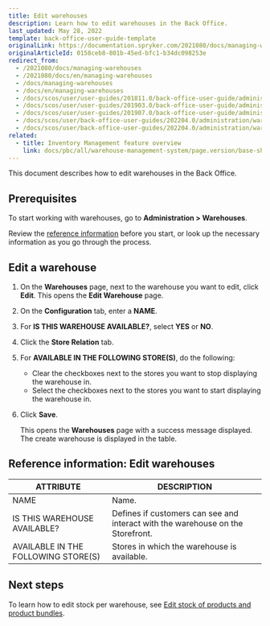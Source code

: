 ```yaml
---
title: Edit warehouses
description: Learn how to edit warehouses in the Back Office.
last_updated: May 28, 2022
template: back-office-user-guide-template
originalLink: https://documentation.spryker.com/2021080/docs/managing-warehouses
originalArticleId: 0158ceb8-801b-45ed-bfc1-b34dc098253e
redirect_from:
  - /2021080/docs/managing-warehouses
  - /2021080/docs/en/managing-warehouses
  - /docs/managing-warehouses
  - /docs/en/managing-warehouses
  - /docs/scos/user/user-guides/201811.0/back-office-user-guide/administration/warehouses/managing-warehouses.html
  - /docs/scos/user/user-guides/201903.0/back-office-user-guide/administration/warehouses/managing-warehouses.html
  - /docs/scos/user/user-guides/201907.0/back-office-user-guide/administration/warehouses/managing-warehouses.html
  - /docs/scos/user/back-office-user-guides/202204.0/administration/warehouses/managing-warehouses.html
  - /docs/scos/user/back-office-user-guides/202204.0/administration/warehouses/managing-warehouses.html
related:
  - title: Inventory Management feature overview
    link: docs/pbc/all/warehouse-management-system/page.version/base-shop/inventory-management-feature-overview.html
---
```


This document describes how to edit warehouses in the Back Office.

## Prerequisites

To start working with warehouses, go to **Administration&nbsp;<span aria-label="and then">></span> Warehouses**.

Review the [reference information](#reference-information-edit-warehouses) before you start, or look up the necessary information as you go through the process.


## Edit a warehouse

1. On the **Warehouses** page, next to the warehouse you want to edit, click **Edit**.
    This opens the **Edit Warehouse** page.
2. On the **Configuration** tab, enter a **NAME**.
3. For **IS THIS WAREHOUSE AVAILABLE?**, select **YES** or **NO**.
4. Click the **Store Relation** tab.
5. For **AVAILABLE IN THE FOLLOWING STORE(S)**, do the following:
    * Clear the checkboxes next to the stores you want to stop displaying the warehouse in.
    * Select the checkboxes next to the stores you want to start displaying the warehouse in.
6. Click **Save**.

    This opens the **Warehouses** page with a success message displayed. The create warehouse is displayed in the table.


## Reference information: Edit warehouses

| ATTRIBUTE | DESCRIPTION |
| --- | --- |
| NAME | Name. |
| IS THIS WAREHOUSE AVAILABLE? | Defines if customers can see and interact with the warehouse on the Storefront. |
| AVAILABLE IN THE FOLLOWING STORE(S) | Stores in which the warehouse is available. |


## Next steps

To learn how to edit stock per warehouse, see [Edit stock of products and product bundles](/docs/pbc/all/warehouse-management-system/{{page.version}}/base-shop/manage-in-the-back-office/edit-stock-of-products-and-product-bundles.html).

